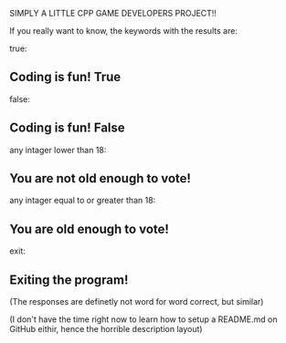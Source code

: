 SIMPLY A LITTLE CPP GAME DEVELOPERS PROJECT!!

If you really want to know, the keywords with the results are:

true: 

Coding is fun!  True
---

false: 

Coding is fun!  False
---

any intager lower than 18: 

You are not old enough to vote!
---

any intager equal to or greater than 18: 

You are old enough to vote!
---

exit: 

Exiting the program!
---
(The responses are definetly not word for word correct, but similar)

(I don't have the time right now to learn how to setup a README.md on GitHub eithir, hence the horrible description layout)
